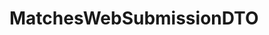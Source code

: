 #  MatchesWebSubmissionDTO

<api-schema openapi-path="../../../api-specs/swagger-otr-api.json" name="MatchesWebSubmissionDTO"/>